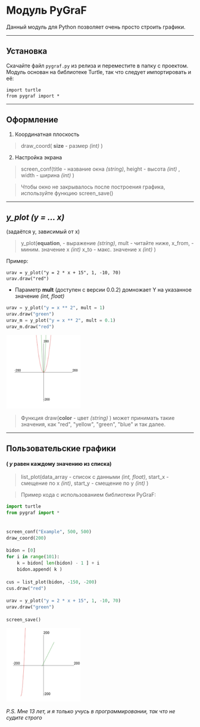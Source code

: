 # **Модуль PyGraF**

Данный модуль для Python позволяет очень просто строить графики.

-----

## **Установка**
Скачайте файл `pygraf.py` из релиза и переместите в папку с проектом. Модуль основан на библиотеке Turtle, так что следует импортировать и её:

```
import turtle
from pygraf import *
```

------

## **Оформление**
1. Координатная плоскость
>draw_coord( **size** - размер _(int)_ )

2. Настройка экрана

>screen_conf(title - название окна _(string)_,
height - высота _(int)_ ,
width - ширина _(int)_ )

>Чтобы окно не закрывалось после построения графика, используйте функцию screen_save()

-----
## _**y_plot** (y = ... x)_
(задаётся y, зависимый от x)
> y_plot(**equation**, - выражение _(string)_,
mult - читайте ниже,
 x_from, - миним. значение x _(int)_
 x_to - макс. значение x _(int)_ )

Пример:
```
urav = y_plot("y = 2 * x + 15", 1, -10, 70)
urav.draw("red")
```
* Параметр **mult** (доступен с версии 0.0.2) домножает Y на указанное значение _(int, float)_
```python
urav = y_plot("y = x ** 2", mult = 1)
urav.draw("green")
urav_m = y_plot("y = x ** 2", mult = 0.1)
urav_m.draw("red")
```
<img src="images/multip.jpg" alt="Сравнение" width="200"/>

> Функция draw(**color** - цвет _(string)_ ) может принимать такие значения, как "red", "yellow", "green", "blue" и так далее.


------

## **Пользовательские графики** 
#### ( _y_ равен каждому значению из списка)

> list_plot(data_array - список с данными _(int, float)_,
start_x - смещение по x _(int)_,
start_y - смещение по y _(int)_ )

>Пример кода с использованием библиотеки PyGraF:
```python
import turtle
from pygraf import *


screen_conf("Example", 500, 500)
draw_coord(200)

bidon = [0]
for i in range(101):
	k = bidon[ len(bidon) - 1 ] + i
	bidon.append( k )

cus = list_plot(bidon, -150, -200)
cus.draw("red")

urav = y_plot("y = 2 * x + 15", 1, -10, 70)
urav.draw("green")

screen_save()
```
<img src="images/pic_plot.jpg" alt="Скриншот примера" width="200"/>

_P.S. Мне 13 лет, и я только учусь в программировании, так что не судите строго_

